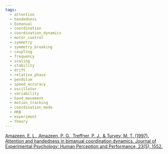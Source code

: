 ```yaml
---
tags:
  - attention
  - handedness
  - bimanual
  - coordination
  - coordination_dynamics
  - motor_control
  - symmetry
  - symmetry_breaking
  - coupling
  - frequency
  - scaling
  - stability
  - drift
  - relative_phase
  - pendulum
  - speed_accuracy
  - oscillator
  - variability
  - hand_movement
  - motion_tracking
  - coordination_mode
  - HKB
  - experiment
  - theory
---
```


[Amazeen, E. L., Amazeen, P. G., Treffner, P. J., & Turvey, M. T. (1997). Attention and handedness in bimanual coordination dynamics. Journal of Experimental Psychology: Human Perception and Performance, 23(5), 1552.](https://research.vu.nl/ws/portalfiles/portal/593286/113975.pdf)